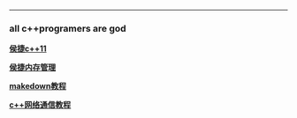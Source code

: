 ---

### all c++programers are god
**[侯捷c++11](https://www.bilibili.com/video/BV17b411e7rC)**

**[侯捷内存管理](https://www.bilibili.com/video/BV1Kb411B7N8/)**

**[makedown教程](https://www.runoob.com/markdown/md-tutorial.html)**

**[c++网络通信教程](https://www.bilibili.com/video/BV1rE411W7YL)**
